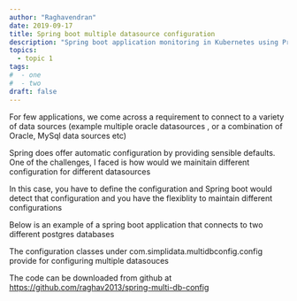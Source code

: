 ```yaml
---
author: "Raghavendran"
date: 2019-09-17
title: Spring boot multiple datasource configuration
description: "Spring boot application monitoring in Kubernetes using Prometheus"
topics:
  - topic 1
tags:
#  - one
#  - two
draft: false
---
```


For few applications, we come across a requirement to connect to a variety of data sources (example multiple oracle datasources , or a combination of Oracle, MySql data sources etc)

Spring does offer automatic configuration by providing sensible defaults. One of the challenges,  I faced is how would we mainitain different configuration for different datasources

In this case, you have to define the configuration and Spring boot would detect that configuration and you have the flexiblity to maintain different configurations

Below is an example of a spring boot application that connects to two different postgres databases

The configuration classes under com.simplidata.multidbconfig.config provide for configuring multiple datasouces

The code can be downloaded from github at https://github.com/raghav2013/spring-multi-db-config
    